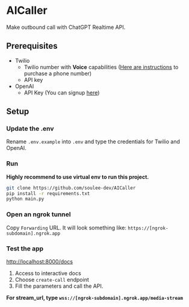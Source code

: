 # AICaller
Make outbound call with ChatGPT Realtime API.

## Prerequisites
- Twilio
  - Twilio number with **Voice** capabilities ([Here are instructions](https://help.twilio.com/articles/223135247-How-to-Search-for-and-Buy-a-Twilio-Phone-Number-from-Console) to purchase a phone number)
  - API key
- OpenAI
  - API Key (You can signup [here](https://platform.openai.com/playground))

## Setup
### Update the .env
Rename `.env.example` into `.env` and type the credentials for Twilio and OpenAI.

### Run
**Highly recommend to use virtual env to run this project.**

```bash
git clone https://github.com/soulee-dev/AICaller
pip install -r requirements.txt
python main.py
```

### Open an ngrok tunnel
Copy `Forwarding` URL. It will look something like: `https://[ngrok-subdomain].ngrok.app`

### Test the app
[http://localhost:8000/docs](https://localhost:8000/docs)
1. Access to interactive docs
2. Choose `create-call` endpoint
3. Fill the parameters and call the API.

**For stream_url, type `wss://[ngrok-subdomain].ngrok.app/media-stream`**
